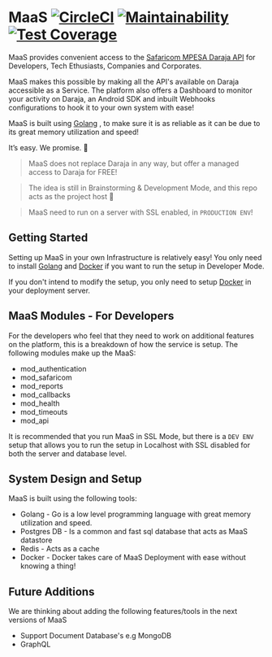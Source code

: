 # MaaS  [![CircleCI](https://circleci.com/gh/jumaallan/MaaS.svg?style=shield)](https://circleci.com/gh/jumaallan/MaaS) [![Maintainability](https://api.codeclimate.com/v1/badges/798db88c95d4fef56e5f/maintainability)](https://codeclimate.com/github/jumaallan/MaaS/maintainability)  [![Test Coverage](https://api.codeclimate.com/v1/badges/798db88c95d4fef56e5f/test_coverage)](https://codeclimate.com/github/jumaallan/MaaS/test_coverage)

MaaS provides convenient access to the [Safaricom MPESA Daraja API](https://developer.safaricom.co.ke/apis-explorer) for Developers, Tech Ethusiasts, Companies and Corporates. 

MaaS makes this possible by making all the API's available on Daraja accessible as a Service. The platform also offers a Dashboard to monitor your activity on Daraja, an Android SDK and inbuilt Webhooks configurations to hook it to your own system with ease! 

MaaS is built using [Golang](https://golang.org/) , to make sure it is as reliable as it can be due to its great memory utilization and speed!  

It’s easy. We promise. :rocket:

> MaaS does not replace Daraja in any way, but offer a managed access to Daraja for FREE!

> The idea is still in Brainstorming & Development Mode, and this repo acts as the project host :rocket:

> MaaS need to run on a server with SSL enabled, in `PRODUCTION ENV`!

## Getting Started

Setting up MaaS in your own Infrastructure is relatively easy! You only need to install [Golang](https://golang.org/) and [Docker](https://www.docker.com/) if you want to run the setup in Developer Mode.

If you don't intend to modify the setup, you only need to setup [Docker](https://www.docker.com/) in your deployment server. 

## MaaS Modules - For Developers

For the developers who feel that they need to work on additional features on the platform, this is a breakdown of how the service is setup. The following modules make up the MaaS:

* mod_authentication
* mod_safaricom
* mod_reports
* mod_callbacks
* mod_health
* mod_timeouts
* mod_api

It is recommended that you run MaaS in SSL Mode, but there is a `DEV ENV` setup that allows you to run the setup in Localhost with SSL disabled for both the server and database level.

## System Design and Setup

MaaS is built using the following tools:

* Golang - Go is a low level programming language with great memory utilization and speed.
* Postgres DB - Is a common and fast sql database that acts as MaaS datastore
* Redis - Acts as a cache
* Docker - Docker takes care of MaaS Deployment with ease without knowing a thing!


## Future Additions

We are thinking about adding the following features/tools in the next versions of MaaS

* Support Document Database's e.g MongoDB
* GraphQL

